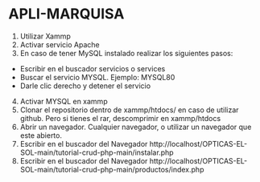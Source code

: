 # APLI-MARQUISA
1. Utilizar Xammp
2. Activar servicio Apache
3. En caso de tener MySQL instalado realizar los siguientes pasos:
- Escribir en el buscador servicios o services
- Buscar el servicio MYSQL. Ejemplo: MYSQL80
- Darle clic derecho y detener el servicio
4. Activar MYSQL en xammp
5. Clonar el repositorio dentro de xammp/htdocs/ en caso de utilizar github. Pero si tienes el rar, descomprimir en xammp/htdocs
6. Abrir un navegador. Cualquier navegador, o utilizar un navegador que este abierto.
7. Escribir en el buscador del Navegador http://localhost/OPTICAS-EL-SOL-main/tutorial-crud-php-main/instalar.php
8. Escribir en el buscador del Navegador http://localhost/OPTICAS-EL-SOL-main/tutorial-crud-php-main/productos/index.php